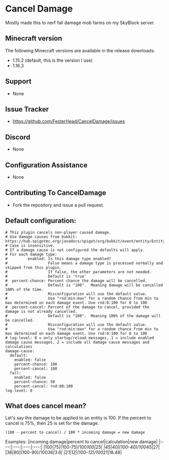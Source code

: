 # Cancel Damage

Mostly made this to nerf fall damage mob farms on my SkyBlock server.

## Minecraft version
The following Minecraft versions are available in the release downloads:
- 1.15.2 (default, this is the version I use)
- 1.16.3

## Support
- None

## Issue Tracker
- https://github.com/FesterHead/CancelDamage/issues

## Discord
- None

## Configuration Assistance
- None

## Contributing To CancelDamage
- Fork the repository and issue a pull request.

## Default configuration:
```
# This plugin cancels non-player caused damage.
# Use damage causes from bukkit:  https://hub.spigotmc.org/javadocs/spigot/org/bukkit/event/entity/EntityDamageEvent.DamageCause.html
# Case is insensitive.
# If a damage cause is not configured the defaults will apply.
# For each damage type:
#         enabled: Is this damage type enabled?
#                  False means a damage type is processed normally and skipped from this plugin.
#                  If false, the other parameters are not needed.
#                  Default is 'true'
#  percent-chance: Percent chance the damage will be cancelled.
#                  Default is "100".  Meaning damage will be cancelled 100% of the time.
#                  Misconfiguration will use the default value.
#                  Use "rnd:min:max" for a random chance from min to max determined on each damage event. Use rnd:0:100 for 0 to 100
#  percent-cancel: Percent of the damage to cancel, provided the damage is not already cancelled.
#                  Default is "100".  Meaning 100% of the damage will be cancelled.
#                  Misconfiguration will use the default value.
#                  Use "rnd:min:max" for a random chance from min to max determined on each damage event. Use rnd:0:100 for 0 to 100
# log-level: 0 = only startup/reload messages, 1 = include enabled damage cause messages, 2 = include all damage cause messages and calculations
damage-cause:
  default:
    enabled: false
    percent-chance: 100
    percent-cancel: 100
  fall:
    enabled: false
    percent-chance: 50
    percent-cancel: rnd:80:100
log-level: 0
```

## What does cancel mean?
Let's say the damage to be applied to an entity is 100.  If the percent to cancel is 75%, then 25 is set for the damage.

`(100 - percent to cancel) / 100 * incoming damage = new damage`

Examples:
|incoming damage|percent to cancel|calculation|new damage|
|:---:|:---:|:---:|:---:|
|100|75|(100-75)/100*100|25|
|45|40|(100-40)/100*45|27|
|36|90|(100-90)/100*36|3.6|
|21|12|(100-12)/100*21|18.48|
